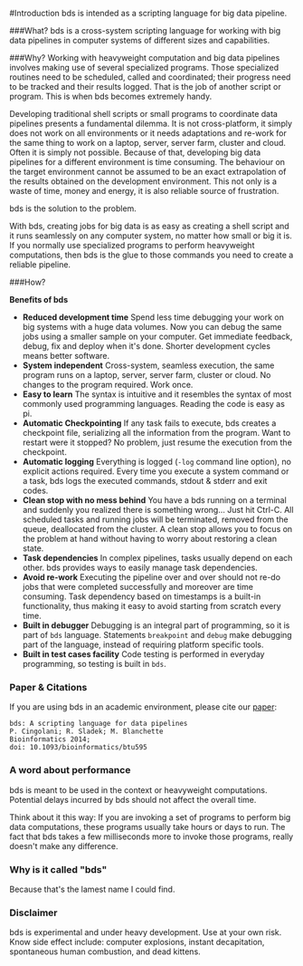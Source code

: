 #Introduction
bds is intended as a scripting language for big data pipeline. 

###What?
bds is a cross-system scripting language for working with big data pipelines in computer systems of different sizes and capabilities. 

###Why?
Working with heavyweight computation and big data pipelines involves making use of several specialized programs. 
Those specialized routines need to be scheduled, called and coordinated; their progress need to be tracked and their results logged. 
That is the job of another script or program. This is when bds becomes extremely handy.

Developing traditional shell scripts or small programs to coordinate data pipelines presents a fundamental dilemma. 
It is not cross-platform, it simply does not work on all environments or it needs adaptations and re-work for the same thing to work on a laptop, server, server farm, cluster and cloud. 
Often it is simply not possible. 
Because of that, developing big data pipelines for a different environment is time consuming. 
The behaviour on the target environment cannot be assumed to be an exact extrapolation of the results obtained on the development environment. 
This not only is a waste of time, money and energy, it is also reliable source of frustration.

bds is the solution to the problem.

With bds, creating jobs for big data is as easy as creating a shell script and it runs seamlessly on any computer system, no matter how small or big it is. 
If you normally use specialized programs to perform heavyweight computations, then bds is the glue to those commands you need to create a reliable pipeline.

###How?

**Benefits of bds**

* **Reduced development time** Spend less time debugging your work on big systems with a huge data volumes. Now you can debug the same jobs using a smaller sample on your computer. Get immediate feedback, debug, fix and deploy when it's done. Shorter development cycles means better software.
* **System independent** Cross-system, seamless execution, the same program runs on a laptop, server, server farm, cluster or cloud.  No changes to the program required. Work once.
* **Easy to learn** The syntax is intuitive and it resembles the syntax of most commonly used programming languages. Reading the code is easy as pi.
* **Automatic Checkpointing** If any task fails to execute, bds creates a checkpoint file, serializing all the information from the program. Want to restart were it stopped? No problem, just resume the execution from the checkpoint.  
* **Automatic logging** Everything is logged (<code>-log</code> command line option), no explicit actions required. Every time you execute a system command or a task, bds logs the executed commands, stdout &amp; stderr and exit codes.  
* **Clean stop with no mess behind** You have a bds running on a terminal and suddenly you realized there is something wrong... Just hit Ctrl-C. All scheduled tasks and running jobs will be terminated, removed from the queue, deallocated from the cluster. A clean stop allows you to focus on the problem at hand without having to worry about restoring a clean state.  
* **Task dependencies** In complex pipelines, tasks usually depend on each other.  bds provides ways to easily manage task dependencies.  
* **Avoid re-work** Executing the pipeline over and over should not re-do jobs that were completed successfully and moreover are time consuming.  Task dependency based on timestamps is a built-in functionality, thus making it easy to avoid starting from scratch every time.
* **Built in debugger** Debugging is an integral part of programming, so it is part of <code>bds</code> language.  Statements <code>breakpoint</code> and <code>debug</code> make debugging part of the language, instead of requiring platform specific tools.
* **Built in test cases facility** Code testing is performed in everyday programming, so testing is built in <code>bds</code>.
	

### Paper & Citations 

If you are using bds in an academic environment, please cite our <a href="https://doi.org/10.1093/bioinformatics/btu595">paper</a>:
```
bds: A scripting language for data pipelines 
P. Cingolani; R. Sladek; M. Blanchette
Bioinformatics 2014;
doi: 10.1093/bioinformatics/btu595
```

### A word about performance
bds is meant to be used in the context or heavyweight computations.
Potential delays incurred by bds should not affect the overall time.

Think about it this way: If you are invoking a set of programs to perform big data computations, these programs usually take hours or days to run.
The fact that bds takes a few milliseconds more to invoke those programs, really doesn't make any difference.


### Why is it called "bds" 
Because that's the lamest name I could find.

### Disclaimer 
bds is experimental and under heavy development. Use at your own risk.
Know side effect include: computer explosions, instant decapitation, spontaneous human combustion, and dead kittens.



